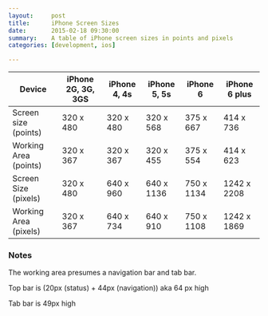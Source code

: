 ```yaml
---
layout:     post
title:      iPhone Screen Sizes
date:       2015-02-18 09:30:00
summary:    A table of iPhone screen sizes in points and pixels
categories: [development, ios]

---
```




Device | iPhone 2G, 3G, 3GS | iPhone 4, 4s |	iPhone 5, 5s |	iPhone 6 |	iPhone 6 plus 
--- | --- | --- | --- | --- | ---
Screen size (points) |	320 x 480 |	320 x 480 |	320 x 568 |	375 x 667 | 414 x 736
Working Area (points) | 320 x 367 | 320 x 367 | 320 x 455 | 375 x 554 | 414 x 623
Screen Size (pixels) | 320 x 480 | 640 x 960 | 640 x 1136 | 750 x 1134 | 1242 x 2208
Working Area (pixels) | 320 x 367	| 640 x 734 | 640 x 910 | 750 x 1108 | 1242 x 1869


###  Notes

The working area presumes a navigation bar and tab bar.

Top bar is (20px (status) + 44px (navigation)) aka 64 px high

Tab bar is 49px high